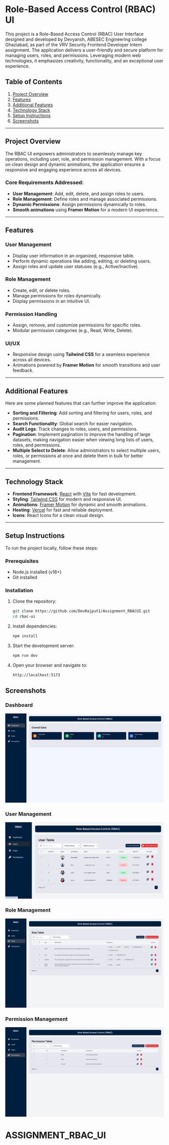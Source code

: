 # **Role-Based Access Control (RBAC) UI**

This project is a Role-Based Access Control (RBAC) User Interface designed and developed by Devyansh, ABESEC Engineering college Ghaziabad, as part of the VRV Security Frontend Developer Intern assignment. The application delivers a user-friendly and secure platform for managing users, roles, and permissions. Leveraging modern web technologies, it emphasizes creativity, functionality, and an exceptional user experience.


## **Table of Contents**

1. [Project Overview](#project-overview)
2. [Features](#features)
3. [Additional Features](#additional-features)
4. [Technology Stack](#technology-stack)
5. [Setup Instructions](#setup-instructions)
6. [Screenshots](#screenshots)

---

## **Project Overview**

The RBAC UI empowers administrators to seamlessly manage key operations, including user, role, and permission management. With a focus on clean design and dynamic animations, the application ensures a responsive and engaging experience across all devices.

### **Core Requirements Addressed:**

- **User Management**: Add, edit, delete, and assign roles to users.
- **Role Management**: Define roles and manage associated permissions.
- **Dynamic Permissions**: Assign permissions dynamically to roles.
- **Smooth animations** using **Framer Motion** for a modern UI experience.

---

## **Features**

### **User Management**

- Display user information in an organized, responsive table.
- Perform dynamic operations like adding, editing, or deleting users.
- Assign roles and update user statuses (e.g., Active/Inactive).

### **Role Management**

- Create, edit, or delete roles.
- Manage permissions for roles dynamically.
- Display permissions in an intuitive UI.

### **Permission Handling**

- Assign, remove, and customize permissions for specific roles.
- Modular permission categories (e.g., Read, Write, Delete).

### **UI/UX**

- Responsive design using **Tailwind CSS** for a seamless experience across all devices.
- Animations powered by **Framer Motion** for smooth transitions and user feedback.

---

## **Additional Features**

Here are some planned features that can further improve the application:

- **Sorting and Filtering**: Add sorting and filtering for users, roles, and permissions.
- **Search Functionality**: Global search for easier navigation.
- **Audit Logs**: Track changes to roles, users, and permissions.
- **Pagination**: Implement pagination to improve the handling of large datasets, making navigation easier when viewing long lists of users, roles, and permissions.
- **Multiple Select to Delete**: Allow administrators to select multiple users, roles, or permissions at once and delete them in bulk for better management.

---

## **Technology Stack**

- **Frontend Framework**: [React](https://reactjs.org/) with [Vite](https://vitejs.dev/) for fast development.
- **Styling**: [Tailwind CSS](https://tailwindcss.com/) for modern and responsive UI.
- **Animations**: [Framer Motion](https://www.framer.com/motion/) for dynamic and smooth animations.
- **Hosting**: [Vercel](https://vercel.com/) for fast and reliable deployment.
- **Icons**: React Icons for a clean visual design.

---

## **Setup Instructions**

To run the project locally, follow these steps:

### **Prerequisites**
- Node.js installed (v16+)
- Git installed

### **Installation**

1. Clone the repository:

   ```bash
   git clone https://github.com/DevRajput1/Assignment_RBACUI.git
   cd rbac-ui

   ```

2. Install dependencies:

   ```bash
   npm install

   ```

3. Start the development server:

   ```bash
   npm run dev

   ```

4. Open your browser and navigate to:
   ```bash
   http://localhost:5173
   ```

## **Screenshots**

### Dashboard

![Dashboard](./public/images/dashboard.png)

### User Management

![User Management](./public/images/user.png)

### Role Management

![Role Management](./public/images/role.png)

### Permission Management

![Permission Management](./public/images/permission.png)
# ASSIGNMENT_RBAC_UI
